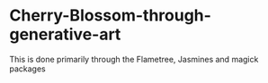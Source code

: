 # Cherry-Blossom-through-generative-art

This is done primarily through the Flametree, Jasmines and magick packages
